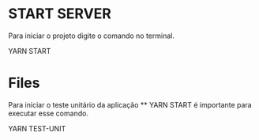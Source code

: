 # START SERVER

Para iniciar o projeto digite o comando no terminal.

YARN START

# Files

Para iniciar o teste unitário da aplicação ** YARN START é importante para executar esse comando.

YARN TEST-UNIT


